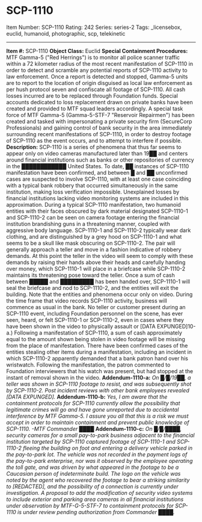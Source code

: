 # SCP-1110
Item Number: SCP-1110
Rating: 242
Series: series-2
Tags: _licensebox, euclid, humanoid, photographic, scp, telekinetic

---

**Item #:** SCP-1110
**Object Class:** Euclid
**Special Containment Procedures:** MTF Gamma-5 ("Red Herrings") is to monitor all police scanner traffic within a 72 kilometer radius of the most recent manifestation of SCP-1110 in order to detect and scramble any potential reports of SCP-1110 activity to law enforcement. Once a report is detected and stopped, Gamma-5 units are to report to the location of origin disguised as local law enforcement as per hush protocol seven and confiscate all footage of SCP-1110. All cash losses incurred are to be replaced through Foundation funds. Special accounts dedicated to loss replacement drawn on private banks have been created and provided to MTF squad leaders accordingly.
A special task force of MTF Gamma-5 (Gamma-5-STF-7 "Reservoir Repairmen") has been created and tasked with impersonating a private security firm (SecureCorp Professionals) and gaining control of bank security in the area immediately surrounding recent manifestations of SCP-1110, in order to destroy footage of SCP-1110 as the event occurs, and to attempt to interfere if possible.
**Description:** SCP-1110 is a series of phenomena that thus far seems to appear only on video cameras manufactured later than 19██ and centers around financial institutions such as banks or other repositories of currency in the ████████████ United States. To date, ██ instances of SCP-1110 manifestation have been confirmed, and between █ and ██ unconfirmed cases are suspected to involve SCP-1110, with at least one case coinciding with a typical bank robbery that occurred simultaneously in the same institution, making loss verification impossible. Unexplained losses by financial institutions lacking video monitoring systems are included in this approximation.
During a typical SCP-1110 manifestation, two humanoid entities with their faces obscured by dark material designated SCP-1110-1 and SCP-1110-2 can be seen on camera footage entering the financial institution brandishing guns in a threatening manner, coupled with aggressive body language. SCP-1110-1 and SCP-1110-2 typically wear dark clothing, and are distinguished by a grey hood on SCP-1110-1 and what seems to be a skull like mask obscuring on SCP-1110-2. The pair will generally approach a teller and move in a fashion indicative of robbery demands. At this point the teller in the video will seem to comply with these demands by raising their hands above their heads and carefully handing over money, which SCP-1110-1 will place in a briefcase while SCP-1110-2 maintains its threatening pose toward the teller. Once a sum of cash between █████ and █████████ has been handed over, SCP-1110-1 will seal the briefcase and nod to SCP-1110-2, and the entities will exit the building.
Note that the entities and phenomena occur only on video. During the time frame that video records SCP-1110 activity, business will commence as usual in the bank. No teller or customer present during an SCP-1110 event, including Foundation personnel on the scene, has ever seen, heard, or felt SCP-1110-1 or SCP-1110-2, even in cases where they have been shown in the video to physically assault or [DATA EXPUNGED]10-a.)
Following a manifestation of SCP-1110, a sum of cash approximately equal to the amount shown being stolen in video footage will be missing from the place of manifestation. There have been confirmed cases of the entities stealing other items during a manifestation, including an incident in which SCP-1110-2 apparently demanded that a bank patron hand over his wristwatch. Following the manifestation, the patron commented to Foundation interviewers that his watch was present, but had stopped at the instant of removal shown in the video.
**Addendum-1110-a:** _On █/█/19██, a teller was shown in SCP-1110 footage to resist, and was subsequently shot by SCP-1110-2. Post incident reviews with other bank employees revealed [DATA EXPUNGED]._
**Addendum-1110-b:** _Yes, I am aware that the containment protocols for SCP-1110 currently allow the possibility that legitimate crimes will go and have gone unreported due to accidental interference by MTF Gamma-5. I assure you all that this is a risk we must accept in order to maintain containment and prevent public knowledge of SCP-1110. -MTF Commander ████_
**Addendum-1110-c:** _On █/█/████, security cameras for a small pay-to-park business adjacent to the financial institution targeted by SCP-1110 captured footage of SCP-1110-1 and SCP-1110-2 fleeing the building on foot and entering a delivery vehicle parked in the pay-to-park lot. The vehicle was not recorded in the payment logs of the pay-to-park enterprise, nor was it observed by the employee operating the toll gate, and was driven by what appeared in the footage to be a Caucasian person of indeterminate build. The logo on the vehicle was noted by the agent who recovered the footage to bear a striking similarity to [REDACTED], and the possibility of a connection is currently under investigation. A proposal to add the modification of security video systems to include exterior and parking area cameras in all financial institutions under observation by MTF-G-5-STF-7 to containment protocols for SCP-1110 is under review pending authorization from Commander ████._
